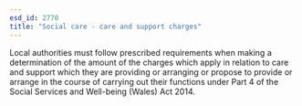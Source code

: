 ```yaml
---
esd_id: 2770
title: "Social care - care and support charges"
---
```


Local authorities must follow prescribed requirements when making a determination of the amount of the charges which apply in relation to care and support which they are providing or arranging or propose to provide or arrange in the course of carrying out their functions under Part 4 of the Social Services and Well-being (Wales) Act 2014.  


